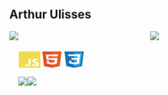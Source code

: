 ## Arthur Ulisses
<div align="center">
<div align="center">
  <a href="https://github.com/arthurulisses">
  <img height="180em" src="https://github-readme-stats.vercel.app/api?username=arthurulisses&show_icons=true&theme=codeSTACKr&include_all_commits=true&count_private=true" align="left"/>
  <img height="180em" src="https://github-readme-stats.vercel.app/api/top-langs/?username=arthurulisses&layout=compact&langs_count=7&theme=codeSTACKr"/>
</div>
<div style="display: inline_block"><br>
  <img align="left" alt="Js" height="30" width="40" src="https://raw.githubusercontent.com/devicons/devicon/master/icons/javascript/javascript-plain.svg">
  <img align="left" alt="HTML" height="30" width="40" src="https://raw.githubusercontent.com/devicons/devicon/master/icons/html5/html5-original.svg">
  <img align="left" alt="CSS" height="30" width="40" src="https://raw.githubusercontent.com/devicons/devicon/master/icons/css3/css3-original.svg">
  
</div>
<br>
 
  ##
  
 <div> 
  <a href="https://www.instagram.com/arthurulisses.l/?utm_medium=copy_link" target="_blank"><img src="https://img.shields.io/badge/-Instagram-%23E4405F?style=for-the-badge&logo=instagram&logoColor=white" target="_blank" align="left"></a>
   <a href="https://api.whatsapp.com/send?phone=88992095877" target="_blank"><img src="https://img.shields.io/badge/WhatsApp-25D366?style=for-the-badge&logo=whatsapp&logoColor=white" target="_blank" align="left"></a>
 <br>
</div>
